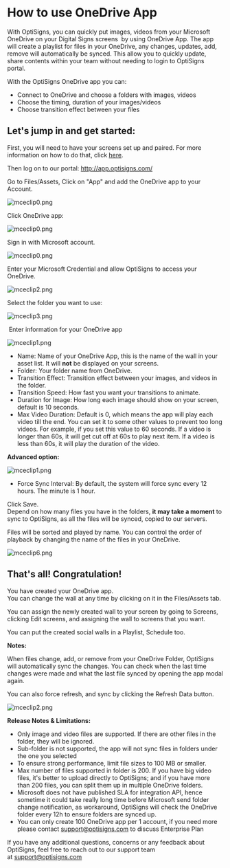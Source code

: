 # How to use OneDrive App

With OptiSigns, you can quickly put images, videos from your Microsoft OneDrive on your Digital Signs screens  by using OneDrive App. The app will create a playlist for files in your OneDrive, any changes, updates, add, remove will automatically be synced. This allow you to quickly update, share contents within your team without needing to login to OptiSigns portal.

With the OptiSigns OneDrive app you can:

* Connect to OneDrive and choose a folders with images, videos
* Choose the timing, duration of your images/videos
* Choose transition effect between your files

## **Let's jump in and get started:**

First, you will need to have your screens set up and paired. For more information on how to do that, click [here](https://www.optisigns.com/blog/how-to-set-up-digital-signs-with-optisigns-and-amazon-fire-tv).

Then log on to our portal: <http://app.optisigns.com/>

Go to Files/Assets, Click on "App" and add the OneDrive app to your Account.

![mceclip0.png](https://support.optisigns.com/hc/article_attachments/26400546709779)

Click OneDrive app:

![mceclip0.png](https://support.optisigns.com/hc/article_attachments/360076676833)

Sign in with Microsoft account.

![mceclip0.png](https://support.optisigns.com/hc/article_attachments/11413102757907)

Enter your Microsoft Credential and allow OptiSigns to access your OneDrive.

![mceclip2.png](https://support.optisigns.com/hc/article_attachments/360076676853)

Select the folder you want to use:

![mceclip3.png](https://support.optisigns.com/hc/article_attachments/360076676873)

 Enter information for your OneDrive app

![mceclip1.png](https://support.optisigns.com/hc/article_attachments/11413154341267)

* Name: Name of your OneDrive App, this is the name of the wall in your asset list. It will **not** be displayed on your screens.
* Folder: Your folder name from OneDrive.
* Transition Effect: Transition effect between your images, and videos in the folder.
* Transition Speed: How fast you want your transitions to animate.
* Duration for Image: How long each image should show on your screen, default is 10 seconds.
* Max Video Duration: Default is 0, which means the app will play each video till the end. You can set it to some other values to prevent too long videos. For example, if you set this value to 60 seconds. If a video is longer than 60s, it will get cut off at 60s to play next item. If a video is less than 60s, it will play the duration of the video.

**Advanced option:**

![mceclip1.png](https://support.optisigns.com/hc/article_attachments/26400515453075)

* Force Sync Interval: By default, the system will force sync every 12 hours. The minute is 1 hour.

Click Save.  
Depend on how many files you have in the folders, **it may take a moment** to sync to OptiSigns, as all the files will be synced, copied to our servers.

Files will be sorted and played by name. You can control the order of playback by changing the name of the files in your OneDrive.

![mceclip6.png](https://support.optisigns.com/hc/article_attachments/360076676913)

## **That's all! Congratulation!**

You have created your OneDrive app.  
You can change the wall at any time by clicking on it in the Files/Assets tab.

You can assign the newly created wall to your screen by going to Screens, clicking Edit screens, and assigning the wall to screens that you want.

You can put the created social walls in a Playlist, Schedule too.

**Notes:**

When files change, add, or remove from your OneDrive Folder, OptiSigns will automatically sync the changes. You can check when the last time changes were made and what the last file synced by opening the app modal again.

You can also force refresh, and sync by clicking the Refresh Data button.

![mceclip2.png](https://support.optisigns.com/hc/article_attachments/11413157953299)

**Release Notes & Limitations:**

* Only image and video files are supported. If there are other files in the folder, they will be ignored.
* Sub-folder is not supported, the app will not sync files in folders under the one you selected
* To ensure strong performance, limit file sizes to 100 MB or smaller.
* Max number of files supported in folder is 200. If you have big video files, it's better to upload directly to OptiSigns; and if you have more than 200 files, you can split them up in multiple OneDrive folders.
* Microsoft does not have published SLA for integration API, hence sometime it could take really long time before Microsoft send folder change notification, as workaround, OptiSigns will check the OneDrive folder every 12h to ensure folders are synced up.
* You can only create 100 OneDrive app per 1 account, if you need more please contact [support@optisigns.com](mailto:support@optisigns.com) to discuss Enterprise Plan

If you have any additional questions, concerns or any feedback about OptiSigns, feel free to reach out to our support team at [support@optisigns.com](mailto:support@optisigns.com)